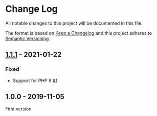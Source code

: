 # Change Log

All notable changes to this project will be documented in this file.

The format is based on [Keep a Changelog](http://keepachangelog.com/)
and this project adheres to [Semantic Versioning](http://semver.org/).

## [1.1.1] - 2021-01-22
### Fixed
- Support for PHP 8 [#1]

## 1.0.0 - 2019-11-05
First version

[#1]: https://github.com/php-gettext/Json/issues/1

[1.1.1]: https://github.com/php-gettext/Json/compare/v1.0.0...v1.1.1
